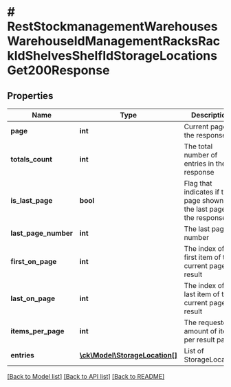 # # RestStockmanagementWarehousesWarehouseIdManagementRacksRackIdShelvesShelfIdStorageLocationsGet200Response

## Properties

Name | Type | Description | Notes
------------ | ------------- | ------------- | -------------
**page** | **int** | Current page of the response | [optional]
**totals_count** | **int** | The total number of entries in the response | [optional]
**is_last_page** | **bool** | Flag that indicates if the page shown is the last page of the response | [optional]
**last_page_number** | **int** | The last page number | [optional]
**first_on_page** | **int** | The index of the first item of the current page result | [optional]
**last_on_page** | **int** | The index of the last item of the current page result | [optional]
**items_per_page** | **int** | The requested amount of items per result page | [optional]
**entries** | [**\ck\Model\StorageLocation[]**](StorageLocation.md) | List of StorageLocation | [optional]

[[Back to Model list]](../../README.md#models) [[Back to API list]](../../README.md#endpoints) [[Back to README]](../../README.md)
